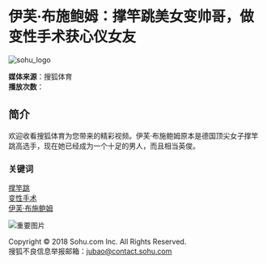 # 伊芙·布施鲍姆：撑竿跳美女变帅哥，做变性手术获心仪女友

![sohu_logo](https://images.sohu.com/uiue/sohu_logo/sohu_logo.gif)

**媒体来源**：搜狐体育  
**播放次数**：

## 简介

欢迎收看搜狐体育为您带来的精彩视频。伊芙·布施鲍姆原本是德国顶尖女子撑竿跳高选手，现在她已经成为一个十足的男人，而且相当英俊。

### 关键词

[撑竿跳](https://v.sogou.com/v?query=撑竿跳&insite=s.sohu.com)   
[变性手术](https://v.sogou.com/v?query=变性手术&insite=s.sohu.com)   
[伊芙·布施鲍姆](https://v.sogou.com/v?query=伊芙·布施鲍姆&insite=s.sohu.com)

![重要图片](https://photocdn.sohu.com/20130409/vrss801381.jpg)

Copyright © 2018 Sohu.com Inc. All Rights Reserved.  
搜狐不良信息举报邮箱：[jubao@contact.sohu.com](mailto:jubao@contact.sohu.com)